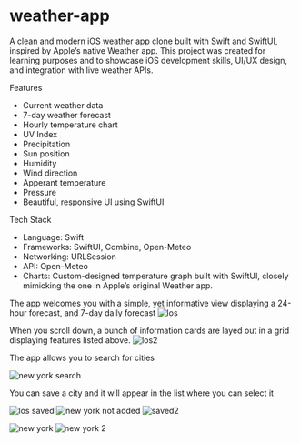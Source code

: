 # weather-app
A clean and modern iOS weather app clone built with Swift and SwiftUI, inspired by Apple’s native Weather app. This project was created for learning purposes and to showcase iOS development skills, UI/UX design, and integration with live weather APIs.

Features

- Current weather data
- 7-day weather forecast
- Hourly temperature chart
- UV Index
- Precipitation
- Sun position
- Humidity
- Wind direction
- Apperant temperature
- Pressure
- Beautiful, responsive UI using SwiftUI


Tech Stack

- Language: Swift
- Frameworks: SwiftUI, Combine, Open-Meteo
- Networking: URLSession
- API: Open-Meteo
- Charts: Custom-designed temperature graph built with SwiftUI, closely mimicking the one in Apple’s original Weather app.

The app welcomes you with a simple, yet informative view displaying a 24-hour forecast, and 7-day daily forecast
![los](https://github.com/user-attachments/assets/da206301-1aa0-4c5e-867c-21505df855f2)

When you scroll down, a bunch of information cards are layed out in a grid displaying features listed above.
![los2](https://github.com/user-attachments/assets/f195c44a-f9bb-44a6-9f59-8ff219fdde7c)

The app allows you to search for cities

![new york search](https://github.com/user-attachments/assets/391bf8f3-5381-4cc0-89c9-de6daffe3aee)

You can save a city and it will appear in the list where you can select it

![los saved](https://github.com/user-attachments/assets/a275623a-81e0-4083-a348-5e160cac2364)
![new york not added](https://github.com/user-attachments/assets/18d75924-c5e7-4a42-8666-35188edd1466)
![saved2](https://github.com/user-attachments/assets/a070d65d-e3cf-4f2e-897e-ca29886351d8)

![new york](https://github.com/user-attachments/assets/5a3eac7f-c765-4808-a6cb-315de91ef8f0)
![new york 2](https://github.com/user-attachments/assets/5bef5692-9332-4c70-a146-4c3e17aa4e0f)
